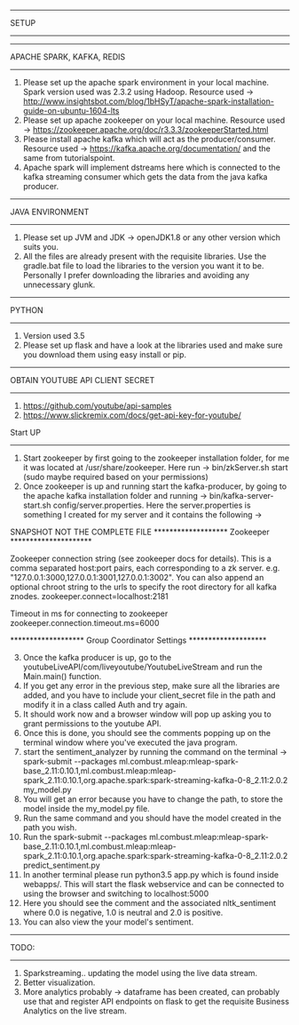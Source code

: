 *****************************************************************************
SETUP
*****************************************************************************

*****************************
APACHE SPARK, KAFKA, REDIS
*****************************
1. Please set up the apache spark environment in your local machine. Spark version used was 2.3.2 using Hadoop.
Resource used -> http://www.insightsbot.com/blog/1bHSyT/apache-spark-installation-guide-on-ubuntu-1604-lts
2. Please set up apache zookeeper on your local machine.
Resource used -> https://zookeeper.apache.org/doc/r3.3.3/zookeeperStarted.html
3. Please install apache kafka which will act as the producer/consumer.
Resource used -> https://kafka.apache.org/documentation/ and the same from tutorialspoint.
4. Apache spark will implement dstreams here which is connected to the kafka streaming consumer which gets the data from the java kafka producer.

*****************************
JAVA ENVIRONMENT
*****************************
1. Please set up JVM and JDK -> openJDK1.8 or any other version which suits you.
2. All the files are already present with the requisite libraries. Use the gradle.bat file to load the libraries to the version you want it to be.
Personally I prefer downloading the libraries and avoiding any unnecessary glunk.

*****************************
PYTHON
*****************************
1. Version used 3.5
2. Please set up flask and have a look at the libraries used and make sure you download them using easy install or pip.

********************************
OBTAIN YOUTUBE API CLIENT SECRET
********************************
1. https://github.com/youtube/api-samples
2. https://www.slickremix.com/docs/get-api-key-for-youtube/

Start UP
*****************************
1. Start zookeeper by first going to the zookeeper installation folder, for me it was located at /usr/share/zookeeper. Here run -> bin/zkServer.sh start (sudo maybe required based on your permissions)
2. Once zookeeper is up and running start the kafka-producer, by going to the apache kafka installation folder and running -> bin/kafka-server-start.sh config/server.properties. Here the server.properties is something I created for my server and it contains the following ->

SNAPSHOT NOT THE COMPLETE FILE
******************* Zookeeper *********************

 Zookeeper connection string (see zookeeper docs for details).
 This is a comma separated host:port pairs, each corresponding to a zk
 server. e.g. "127.0.0.1:3000,127.0.0.1:3001,127.0.0.1:3002".
 You can also append an optional chroot string to the urls to specify the
 root directory for all kafka znodes.
zookeeper.connect=localhost:2181

 Timeout in ms for connecting to zookeeper
zookeeper.connection.timeout.ms=6000


******************* Group Coordinator Settings ********************


3. Once the kafka producer is up, go to the youtubeLiveAPI/com/liveyoutube/YoutubeLiveStream and run the Main.main() function.
4. If you get any error in the previous step, make sure all the libraries are added, and you have to include your client_secret file in the path and modify it in a class called Auth and try again.
5. It should work now and a browser window will pop up asking you to grant permissions to the youtube API.
6. Once this is done, you should see the comments popping up on the terminal window where you've executed the java program.
7. start the sentiment_analyzer by running the command on the terminal -> spark-submit --packages ml.combust.mleap:mleap-spark-base_2.11:0.10.1,ml.combust.mleap:mleap-spark_2.11:0.10.1,org.apache.spark:spark-streaming-kafka-0-8_2.11:2.0.2 my_model.py
8. You will get an error because you have to change the path, to store the model inside the my_model.py file.
9. Run the same command and you should have the model created in the path you wish.
10. Run the spark-submit --packages ml.combust.mleap:mleap-spark-base_2.11:0.10.1,ml.combust.mleap:mleap-spark_2.11:0.10.1,org.apache.spark:spark-streaming-kafka-0-8_2.11:2.0.2 predict_sentiment.py
11. In another terminal please run python3.5 app.py which is found inside webapps/. This will start the flask webservice and can be connected to using the browser and switching to localhost:5000
12. Here you should see the comment and the associated nltk_sentiment where 0.0 is negative, 1.0 is neutral and 2.0 is positive.
13. You can also view the your model's sentiment.

***************************************
TODO:
***************************************
1. Sparkstreaming.. updating the model using the live data stream.
2. Better visualization.
3. More analytics probably -> dataframe has been created, can probably use that and register API endpoints on flask to get the requisite Business Analytics on the live stream.

